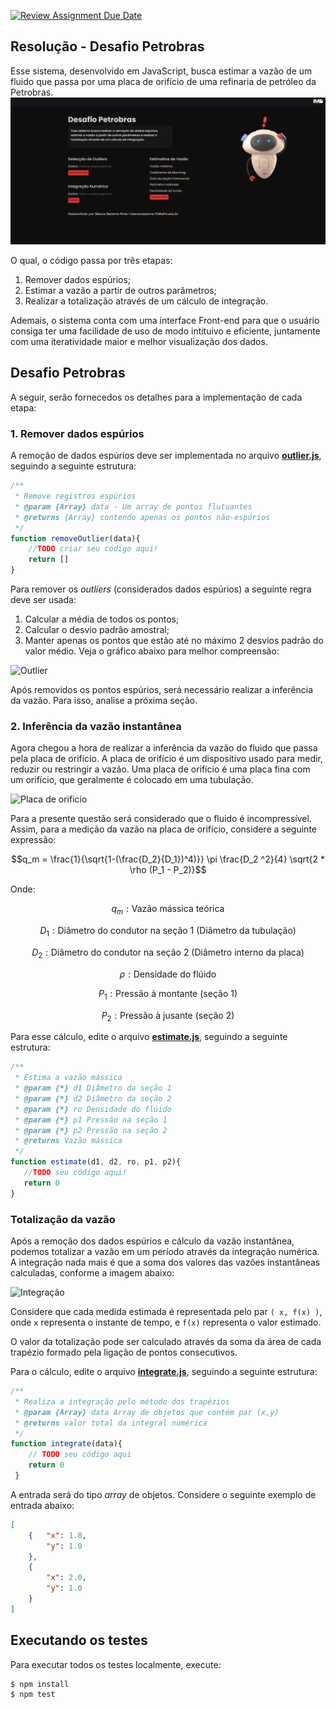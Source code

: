 [![Review Assignment Due Date](https://classroom.github.com/assets/deadline-readme-button-24ddc0f5d75046c5622901739e7c5dd533143b0c8e959d652212380cedb1ea36.svg)](https://classroom.github.com/a/-6Kexz9E)
## Resolução - Desafio Petrobras

Esse sistema, desenvolvido em JavaScript, busca estimar a vazão de um fluido que passa por uma placa de orifício de uma refinaria de petróleo da Petrobras. 
![Desafio Petrobras - Sistema](imgs/sistema.png)

O qual, o código passa por três etapas:
1. Remover dados espúrios;
2. Estimar a vazão a partir de outros parâmetros;
3. Realizar a totalização através de um cálculo de integração.

Ademais, o sistema conta com uma interface Front-end para que o usuário consiga ter uma facilidade de uso de modo intituivo e eficiente, juntamente com uma iteratividade maior e melhor visualização dos dados.




## Desafio Petrobras

A seguir, serão fornecedos os detalhes para a implementação de cada etapa:

### 1. Remover dados espúrios

A remoção de dados espúrios deve ser implementada no arquivo **[outlier.js](./outlier.js)**, seguindo a seguinte estrutura:

```js
/**
 * Remove registros espúrios
 * @param {Array} data - Um array de pontos flutuantes
 * @returns {Array} contendo apenas os pontos não-espúrios
 */
function removeOutlier(data){
    //TODO criar seu código aqui!
    return []
}
```

Para remover os *outliers* (considerados dados espúrios) a seguinte regra deve ser usada:

1. Calcular a média de todos os pontos;
2. Calcular o desvio padrão amostral;
3. Manter apenas os pontos que estão até no máximo 2 desvios padrão do valor médio. Veja o gráfico abaixo para melhor compreensão:

![Outlier](https://github.com/gustavoleitao/desafio-grad/blob/main/imgs/outlier.png?raw=true)

Após removidos os pontos espúrios, será necessário realizar a inferência da vazão. Para isso, analise a próxima seção.

### 2. Inferência da vazão instantânea

Agora chegou a hora de realizar a inferência da vazão do fluido que passa pela placa de orifício. A placa de orifício é um dispositivo usado para medir, reduzir ou restringir a vazão. Uma placa de orifício é uma placa fina com um orifício, que geralmente é colocado em uma tubulação.

![Placa de orificio](https://github.com/gustavoleitao/desafio-grad/blob/main/imgs/placa-orificio.png?raw=true)

Para a presente questão será considerado que o fluido é incompressível. Assim, para a medição da vazão na placa de orifício, considere a seguinte expressão:

$$q_m = \frac{1}{\sqrt{1-(\frac{D_2}{D_1})^4)}}  \pi \frac{D_2 ^2}{4}  \sqrt{2 *  \rho (P_1 - P_2)}$$

Onde:

$$q_m:\text{Vazão mássica teórica}$$

$$D_1:\text{Diâmetro do condutor na seção 1 (Diâmetro da tubulação)}$$

$$D_2:\text{Diâmetro do condutor na seção 2 (Diâmetro interno da placa)}$$

$$\rho:\text{Densidade do flúido}$$

$$P_1:\text{Pressão à montante (seção 1)}$$

$$P_2:\text{Pressão à jusante (seção 2)}$$

Para esse cálculo, edite o arquivo **[estimate.js](./estimate.js)**, seguindo a seguinte estrutura:

```js
/**
 * Estima a vazão mássica
 * @param {*} d1 Diâmetro da seção 1
 * @param {*} d2 Diâmetro da seção 2
 * @param {*} ro Densidade do flúido
 * @param {*} p1 Pressão na seção 1
 * @param {*} p2 Pressão na seção 2
 * @returns Vazão mássica
 */
function estimate(d1, d2, ro, p1, p2){
   //TODO seu código aqui!
   return 0
}
```

### Totalização da vazão

Após a remoção dos dados espúrios e cálculo da vazão instantânea, podemos totalizar a vazão em um período através da integração numérica. A integração nada mais é que a soma dos valores das vazões instantâneas calculadas, conforme a imagem abaixo:

![Integração](https://github.com/gustavoleitao/desafio-grad/blob/main/imgs/trapezio.png?raw=true)

Considere que cada medida estimada é representada pelo par `( x, f(x) )`, onde `x` representa o instante de tempo, e `f(x)` representa o valor estimado.

O valor da totalização pode ser calculado através da soma da área de cada trapézio formado pela ligação de pontos consecutivos.

Para o cálculo, edite o arquivo **[integrate.js](./integrate.js)**, seguindo a seguinte estrutura:

```js
/**
 * Realiza a integração pelo método dos trapézios
 * @param {Array} data Array de objetos que contém par (x,y) 
 * @returns valor total da integral numérica
 */
function integrate(data){
    // TODO seu código aqui
    return 0
 }
```

A entrada será do tipo *array* de objetos. Considere o seguinte exemplo de entrada abaixo:

```json
[
    {   "x": 1.0, 
        "y": 1.0
    }, 
    {
        "x": 2.0, 
        "y": 1.0
    }
]
````

## Executando os testes

Para executar todos os testes localmente, execute:

```shell
$ npm install
$ npm test
````
